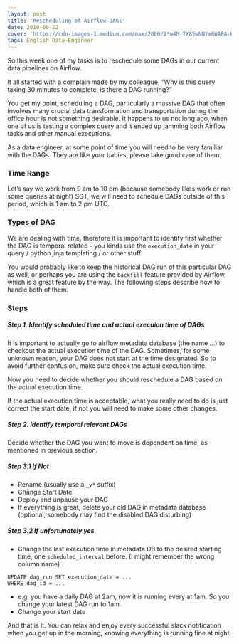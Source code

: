 ```yaml
---
layout: post
title: 'Rescheduling of Airflow DAGs'
date: 2018-09-22
cover: 'https://cdn-images-1.medium.com/max/2000/1*w4M-7X85wNNYx6WAFA-K5Q.png'
tags: English Data-Engineer
---
```

So this week one of my tasks is to reschedule some DAGs in our current data pipelines on Airflow. 

It all started with a complain made by my colleague, “Why is this query taking 30 minutes to complete, is there a DAG running?” 

You get my point, scheduling a DAG, particularly a massive DAG that often involves many crucial data transformation and transportation during the office hour is not something desirable. It happens to us not long ago, when one of us is testing a complex query and it ended up jamming both Airflow tasks and other manual executions.

As a data engineer, at some point of time you will need to be very familiar with the DAGs. They are like your babies, please take good care of them.

### Time Range

Let’s say we work from 9 am to 10 pm (because somebody likes work or run some queries at night) SGT, we will need to schedule DAGs outside of this period, which is 1 am to 2 pm UTC.

### Types of DAG

We are dealing with time, therefore it is important to identify first whether the DAG is temporal related - you kinda use the `execution_date` in your query / python jinja templating / or other stuff. 

You would probably like to keep the historical DAG run of this particular DAG as well, or perhaps you are using the `backfill` feature provided by Airflow, which is a great feature by the way. The following steps describe how to handle both of them.

### Steps 
##### Step 1. Identify scheduled time and actual execuion time of DAGs
It is important to actually go to airflow metadata database (the name …) to checkout the actual execution time of the DAG. Sometimes, for some unknown reason, your DAG does not start at the time designated. So to avoid further confusion, make sure check the actual execution time.

Now you need to decide whether you should reschedule a DAG based on the actual execution time.

If the actual execution time is acceptable, what you really need to do is just correct the start date, if not you will need to make some other changes.

##### Step 2.  Identify temporal relevant DAGs
Decide whether the DAG you want to move is dependent on time, as mentioned in previous section.

##### Step 3.1 If Not
- Rename (usually use a `_v*` suffix)
- Change Start Date
- Deploy and unpause your DAG
- If everything is great, delete your old DAG in metadata database (optional, somebody may find the disabled DAG disturbing)

##### Step 3.2 If unfortunately yes
- Change the last execution time in metadata DB to the desired starting time,  one `scheduled_interval` before.  (I might remember the wrong column name)
```
UPDATE dag_run SET execution_date = ...
WHERE dag_id = ...
```
- e.g. you have a daily DAG at 2am, now it is running every at 1am. So you change your latest DAG run to 1am.
- Change your start date

And that is it. You can relax and enjoy every successful slack notification when you get up in the morning, knowing everything is running fine at night.
